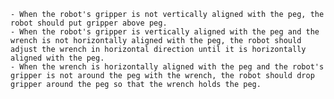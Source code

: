 
    - When the robot's gripper is not vertically aligned with the peg, the robot should put gripper above peg.
    - When the robot's gripper is vertically aligned with the peg and the wrench is not horizontally aligned with the peg, the robot should adjust the wrench in horizontal direction until it is horizontally aligned with the peg.
    - When the wrench is horizontally aligned with the peg and the robot's gripper is not around the peg with the wrench, the robot should drop gripper around the peg so that the wrench holds the peg.